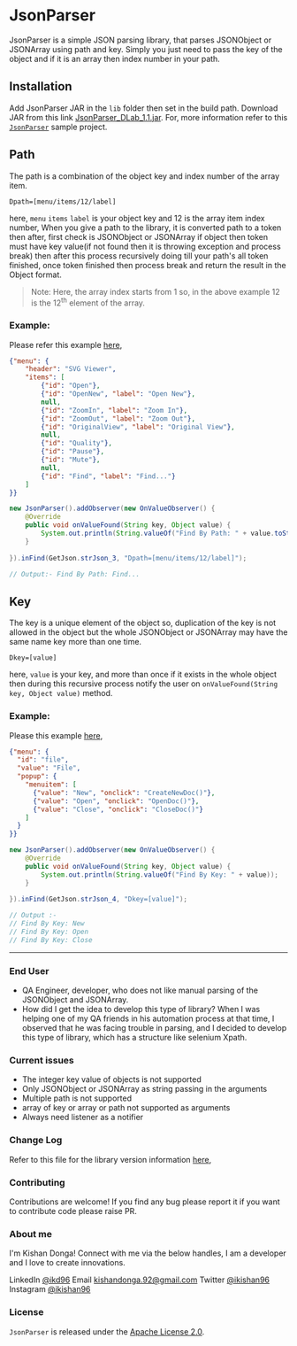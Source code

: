 # JsonParser
JsonParser is a simple JSON parsing library, that parses JSONObject or JSONArray using path and key. Simply you just need to pass the key of the object and if it is an array then index number in your path.  

## Installation

Add JsonParser JAR in the `lib` folder then set in the build path. Download JAR from this link [JsonParser_DLab_1.1.jar](Release/JsonParser_DLab_1.1.jar). For, more information refer to this [`JsonParser`](src/main/) sample project.  

## Path
The path is a combination of the object key and index number of the array item.  

`Dpath=[menu/items/12/label]`    

here, `menu`  `items` `label` is your object key and 12 is the array item index number, When you give a path to the library, it is converted path to a token then after, first check is JSONObject or JSONArray if object then token must have key value(if not found then it is throwing exception and process break) then after this process recursively doing till your path's all token finished, once token finished then process break and return the result in the Object format.  

> Note: Here, the array index starts from 1 so, in the above example 12 is the 12<sup>th</sup> element of the array.

### Example:

Please refer this example [here](src/main/JsonParserTest.java), 

```json
{"menu": {
    "header": "SVG Viewer",
    "items": [
        {"id": "Open"},
        {"id": "OpenNew", "label": "Open New"},
        null,
        {"id": "ZoomIn", "label": "Zoom In"},
        {"id": "ZoomOut", "label": "Zoom Out"},
        {"id": "OriginalView", "label": "Original View"},
        null,
        {"id": "Quality"},
        {"id": "Pause"},
        {"id": "Mute"},
        null,
        {"id": "Find", "label": "Find..."}
    ]
}}
```

```java
new JsonParser().addObserver(new OnValueObserver() {
	@Override
	public void onValueFound(String key, Object value) {
		System.out.println(String.valueOf("Find By Path: " + value.toString()));
	}
	
}).inFind(GetJson.strJson_3, "Dpath=[menu/items/12/label]"); 

// Output:- Find By Path: Find...
```

## Key
The key is a unique element of the object so, duplication of the key is not allowed in the object but the whole JSONObject or JSONArray may have the same name key more than one time.

`Dkey=[value]`    

here, `value` is your key, and more than once if it exists in the whole object then during this recursive process notify the user on `onValueFound(String key, Object value)` method.

### Example:

Please this example [here](src/main/JsonParserTest.java), 

```json
{"menu": {
  "id": "file",
  "value": "File",
  "popup": {
    "menuitem": [
      {"value": "New", "onclick": "CreateNewDoc()"},
      {"value": "Open", "onclick": "OpenDoc()"},
      {"value": "Close", "onclick": "CloseDoc()"}
    ]
  }
}}
```

```java
new JsonParser().addObserver(new OnValueObserver() {
	@Override
	public void onValueFound(String key, Object value) {
		System.out.println(String.valueOf("Find By Key: " + value));
	}
	
}).inFind(GetJson.strJson_4, "Dkey=[value]");

// Output :- 
// Find By Key: New
// Find By Key: Open
// Find By Key: Close
```

***

### End User

* QA Engineer, developer, who does not like manual parsing of the JSONObject and JSONArray.
* How did I get the idea to develop this type of library? When I was helping one of my QA friends in his automation process at that time, I observed that he was facing trouble in parsing, and I decided to develop this type of library, which has a structure like selenium Xpath.


### Current issues

* The integer key value of objects is not supported
* Only JSONObject or JSONArray as string passing in the arguments
* Multiple path is not supported
* array of key or array or path not supported as arguments
* Always need listener as a notifier

### Change Log

Refer to this file for the library version information [here](ChangeLog),

### Contributing

Contributions are welcome! If you find any bug please report it if you want to contribute code please raise PR.

### About me

I'm Kishan Donga! Connect with me via the below handles, I am a developer and I love to create innovations.

LinkedIn [@ikd96](https://www.linkedin.com/in/ikd96/) 
Email [kishandonga.92@gmail.com](mailto:kishandonga.92@gmail.com)
Twitter [@ikishan96](https://twitter.com/ikishan96) 
Instagram [@ikishan96](https://www.instagram.com/ikishan96/)  

### License

`JsonParser` is released under the [Apache License 2.0](LICENSE).
